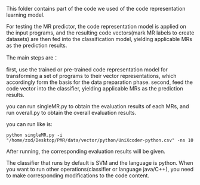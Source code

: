 This folder contains part of the code we used of the code representation learning model.

For testing the MR predictor, the code representation model is applied on the input programs, 
and the resulting code vectors(mark MR labels to create datasets) are then fed into the classification model, yielding applicable MRs as the prediction results.

The main steps are：

first, use the trained or pre-trained code representation model for transforming a set of programs to their vector representations, 
which accordingly form the basis for the data preparation phase. 
second, feed the code vector into the classifier, yielding applicable MRs as the prediction results.

you can run singleMR.py to obtain the evaluation results of each MRs, and run overall.py to obtain the overall evaluation results.

you can run like is:

	python singleMR.py -i "/home/zxd/Desktop/PMR/data/vector/python/UniXcoder-python.csv" -ns 10 

After running, the corresponding evaluation results will be given.

The classifier that runs by default is SVM and the language is python. 
When you want to run other operations(classifier or language java/C++), you need to make corresponding modifications to the code content.